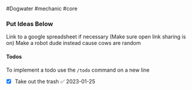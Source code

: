 #Dogwater #mechanic #core 

### Put Ideas Below
Link to a google spreadsheet if necessary (Make sure open link sharing is on)
Make a robot dude instead cause cows are random

#### Todos
To implement a todo use the `/todo` command on a new line
- [x] Take out the trash ✅ 2023-01-25